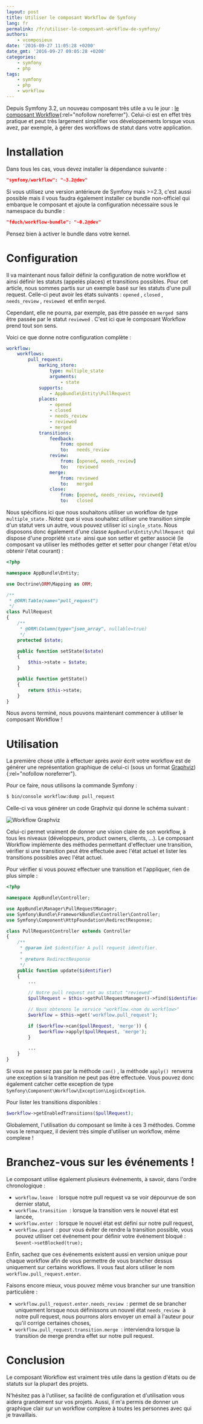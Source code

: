 ```yaml
---
layout: post
title: Utiliser le composant Workflow de Symfony
lang: fr
permalink: /fr/utiliser-le-composant-workflow-de-symfony/
authors: 
    - vcomposieux
date: '2016-09-27 11:05:28 +0200'
date_gmt: '2016-09-27 09:05:28 +0200'
categories:
    - symfony
    - php
tags:
    - symfony
    - php
    - workflow
---
```

Depuis Symfony 3.2, un nouveau composant très utile a vu le jour : [le composant Workflow](http://symfony.com/blog/new-in-symfony-3-2-workflow-component){:rel="nofollow noreferrer"}.
Celui-ci est en effet très pratique et peut très largement simplifier vos développements lorsque vous avez, par exemple, à gérer des workflows de statut dans votre application.

# Installation

Dans tous les cas, vous devez installer la dépendance suivante :

```json
"symfony/workflow": "~3.2@dev"
```

Si vous utilisez une version antérieure de Symfony mais >=2.3, c'est aussi possible mais il vous faudra également installer ce bundle non-officiel qui embarque le composant et ajoute la configuration nécessaire sous le namespace du bundle :

```json
"fduch/workflow-bundle": "~0.2@dev"
```

Pensez bien à activer le bundle dans votre kernel.

# Configuration

Il va maintenant nous falloir définir la configuration de notre workflow et ainsi définir les statuts (appelés places) et transitions possibles.
Pour cet article, nous sommes partis sur un exemple basé sur les statuts d'une pull request. Celle-ci peut avoir les états suivants : `opened` , `closed` , `needs_review` , `reviewed`  et enfin `merged`.

Cependant, elle ne pourra, par exemple, pas être passée en `merged`  sans être passée par le statut `reviewed` . C'est ici que le composant Workflow prend tout son sens.

Voici ce que donne notre configuration complète :
```yaml
workflow:
    workflows:
        pull_request:
            marking_store:
                type: multiple_state
                arguments:
                    - state
            supports:
                - AppBundle\Entity\PullRequest
            places:
                - opened
                - closed
                - needs_review
                - reviewed
                - merged
            transitions:
                feedback:
                    from: opened
                    to:   needs_review
                review:
                    from: [opened, needs_review]
                    to:   reviewed
                merge:
                    from: reviewed
                    to:   merged
                close:
                    from: [opened, needs_review, reviewed]
                    to:   closed
```

Nous spécifions ici que nous souhaitons utiliser un workflow de type `multiple_state` . Notez que si vous souhaitez utiliser une transition simple d'un statut vers un autre, vous pouvez utiliser ici `single_state`.
Nous disposons donc également d'une classe `AppBundle\Entity\PullRequest`  qui dispose d'une propriété `state`  ainsi que son setter et getter associé (le composant va utiliser les méthodes getter et setter pour changer l'état et/ou obtenir l'état courant) :

```php
<?php

namespace AppBundle\Entity;

use Doctrine\ORM\Mapping as ORM;

/**
 * @ORM\Table(name="pull_request")
 */
class PullRequest
{
    /**
     * @ORM\Column(type="json_array", nullable=true)
     */
    protected $state;

    public function setState($state)
    {
        $this->state = $state;
    }

    public function getState()
    {
        return $this->state;
    }
}
```

Nous avons terminé, nous pouvons maintenant commencer à utiliser le composant Workflow !

# Utilisation

La première chose utile à effectuer après avoir écrit votre workflow est de générer une représentation graphique de celui-ci (sous un format [Graphviz](http://www.graphviz.org)){:rel="nofollow noreferrer"}.

Pour ce faire, nous utilisons la commande Symfony :

```bash
$ bin/console workflow:dump pull_request
```

Celle-ci va vous générer un code Graphviz qui donne le schéma suivant :

![Workflow Graphviz](/assets/2016-09-29-symfony-workflow-component/workflow.png)

Celui-ci permet vraiment de donner une vision claire de son workflow, à tous les niveaux (développeurs, product owners, clients, ...).
Le composant Workflow implémente des méthodes permettant d'effectuer une transition, vérifier si une transition peut être effectuée avec l'état actuel et lister les transitions possibles avec l'état actuel.

Pour vérifier si vous pouvez effectuer une transition et l'appliquer, rien de plus simple :

```php
<?php

namespace AppBundle\Controller;

use AppBundle\Manager\PullRequestManager;
use Symfony\Bundle\FrameworkBundle\Controller\Controller;
use Symfony\Component\HttpFoundation\RedirectResponse;

class PullRequestController extends Controller
{
    /**
     * @param int $identifier A pull request identifier.
     *
     * @return RedirectResponse
     */
    public function update($identifier)
    {
        ...

        // Notre pull request est au statut "reviewed"
        $pullRequest = $this->getPullRequestManager()->find($identifier);

        // Nous obtenons le service "workflow.<nom du workflow>"
        $workflow = $this->get('workflow.pull_request');

        if ($workflow->can($pullRequest, 'merge')) {
            $workflow->apply($pullRequest, 'merge');
        }

        ...
    }
}
```

Si vous ne passez pas par la méthode `can()` , la méthode `apply()`  renverra une exception si la transition ne peut pas être effectuée. Vous pouvez donc également catcher cette exception de type `Symfony\Component\Workflow\Exception\LogicException`.

Pour lister les transitions disponibles :

```php
$workflow->getEnabledTransitions($pullRequest);
```

Globalement, l'utilisation du composant se limite à ces 3 méthodes. Comme vous le remarquez, il devient très simple d'utiliser un workflow, même complexe !

# Branchez-vous sur les événements !

Le composant utilise également plusieurs événements, à savoir, dans l'ordre chronologique :

* `workflow.leave`  : lorsque notre pull request va se voir dépourvue de son dernier statut,
* `workflow.transition`  : lorsque la transition vers le nouvel état est lancée,
* `workflow.enter`  : lorsque le nouvel état est défini sur notre pull request,
* `workflow.guard`  : pour vous éviter de rendre la transition possible, vous pouvez utiliser cet événement pour définir votre événement bloqué : `$event->setBlocked(true);`

Enfin, sachez que ces événements existent aussi en version unique pour chaque workflow afin de vous permettre de vous brancher dessus uniquement sur certains workflows. Il vous faut alors utiliser le nom `workflow.pull_request.enter`.

Faisons encore mieux, vous pouvez même vous brancher sur une transition particulière :

* `workflow.pull_request.enter.needs_review`  : permet de se brancher uniquement lorsque nous définissons un nouvel état `needs_review`  à notre pull request, nous pourrons alors envoyer un email à l'auteur pour qu'il corrige certaines choses,
* `workflow.pull_request.transition.merge`  : interviendra lorsque la transition de merge prendra effet sur notre pull request.

# Conclusion

Le composant Workflow est vraiment très utile dans la gestion d'états ou de statuts sur la plupart des projets.

N'hésitez pas à l'utiliser, sa facilité de configuration et d'utilisation vous aidera grandement sur vos projets.
Aussi, il m'a permis de donner un graphique clair sur un workflow complexe à toutes les personnes avec qui je travaillais.
